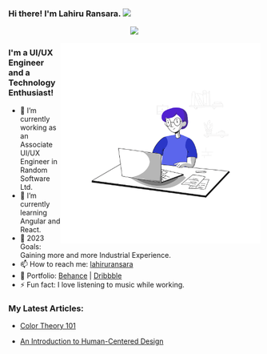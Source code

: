 ### Hi there! I'm Lahiru Ransara. <img src="https://media.giphy.com/media/hvRJCLFzcasrR4ia7z/giphy.gif" width="25px">

<p align="center">
  <a><img src="https://readme-typing-svg.herokuapp.com/?lines=UI/UX+Engineer;Always+Learning+New+Things!;Open+for+Freelancing+Projects&font=Fira%20Code&width=440&height=45&color=f75c7e&vCenter=true&size=22"></a>
</p>

<img align="right" alt="GIF" src="./assets/designer.gif" width="400" height="400" />

### I'm a UI/UX Engineer and a Technology Enthusiast!

- 🔭 I’m currently working as an Associate UI/UX Engineer in Random Software Ltd.
- 🌱 I’m currently learning Angular and React.
- 🥅 2023 Goals: Gaining more and more Industrial Experience.
- 📫 How to reach me: [lahiruransara](https://www.linkedin.com/in/lahiruransara/)
- 🎨 Portfolio: [Behance](https://www.behance.net/lahiruR) | [Dribbble](https://dribbble.com/lahiruR)
- ⚡ Fun fact: I love listening to music while working.

<!-- ### Languages :
<p>
  <img src="./assets/badges/Languages/javascript.svg" alt="js"> &emsp;
  <img src="./assets/badges/Languages/html.svg" alt="html"> &emsp;
  <img src="./assets/badges/Languages/css3.svg" alt="css3"> &emsp;
  <img src="./assets/badges/Languages/python.svg" alt="python"> &emsp;
  <img src="./assets/badges/Languages/MATLAB.svg" alt="MATLAB"> &emsp;
</p>-->

### My Latest Articles:

<!-- BLOG-POST-LIST:START -->
- [Color Theory 101](https://www.linkedin.com/pulse/color-theory-101-lahiru-ransara/)

<!-- BLOG-POST-LIST:END -->

<!-- BLOG-POST-LIST:START -->
- [An Introduction to Human-Centered Design](https://www.linkedin.com/pulse/introduction-human-centered-design-lahiru-ransara/)

<!-- BLOG-POST-LIST:END -->


<!-- ### My Github Stats: -->

<!-- ![Lahiru's github stats](https://github-readme-stats.vercel.app/api?username=lahiruransara&show_icons=true) -->

<!-- ![Top Langs](https://github-readme-stats.vercel.app/api/top-langs/?username=ChandimaHerath&layout=compact) -->
<!-- ![Top Langs](https://github-readme-stats.vercel.app/api/top-langs/?username=lahiruransara)-->

<!-- ![ThanksYou](https://img.shields.io/badge/Happy_Coding;-dodgerred.svg?style=for-the-badge) -->
